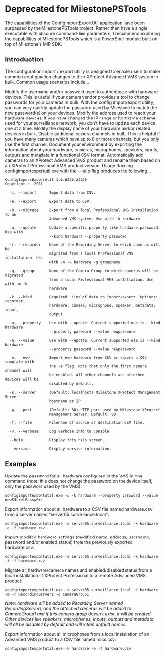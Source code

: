 # Deprecated for MilestonePSTools

The capabilities of the ConfigImportExportUtil application have been surpassed by the MilestonePSTools project. Rather than have a single executable with obscure command-line parameters, I recommend exploring the capabilities of MilestonePSTools which is a PowerShell module built on top of Milestone's MIP SDK.

## Introduction
The configuration import / export utility is designed to enable users to make common configuration changes to their XProtect Advanced VMS system in bulk. Common usage scenarios include...

Modify the username and/or password used to authenticate with hardware devices. This is useful if your camera vendor provides a tool to change passwords for your cameras in bulk. With the config import/export utility, you can very quickly update the password used by Milestone to match the new password(s) on your devices.
Modify the address used to reach your hardware devices. If you have changed the IP range or hostname scheme used for your surveillance network, you don't have to update each device one at a time.
Modify the display name of your hardware and/or related devices in bulk.
Disable additional camera channels in bulk. This is helpful if you have many cameras which have up to 8 or more channels, but you only use the first channel.
Document your environment by exporting the information about your hardware, cameras, microphones, speakers, inputs, outputs and metadata in a functional CSV format.
Automatically add cameras to an XProtect Advanced VMS product and rename them based on an XProtect Professional VMS product version.
Usage
Running configimportexportutil.exe with the --help flag produces the following...
 
```
ConfigImportExportUtil 1.0.6530.23239
Copyright c  2017

  -i, --import      Import data from CSV.

  -e, --export      Export data to CSV.

  -m, --migrate     Export from a local Professional VMS installation to an
                    Advanced VMS system. Use with -k hardware

  -u, --update      Update a specific property like hardware password. Use with
                    --kind hardware --property password

  -r, --recorder    Name of the Recording Server to which cameras will be
                    migrated from a local Professional VMS installation. Use
                    with -m -k hardware -g groupName

  -g, --group       Name of the Camera Group to which cameras will be migrated
                    from a local Professional VMS installation. Use with -m -k
                    hardware

  -k, --kind        Required. Kind of data to import/export. Options: recorder,
                    hardware, camera, microphone, speaker, metadata, input,
                    output

  -o, --property    Use with --update. Current supported use is --kind hardware
                    --property password --value newpassword

  -a, --value       Use with --update. Current supported use is --kind hardware
                    --property password --value newpassword

  -n, --new         Import new hardware from CSV or export a CSV template with
                    the -e flag. Note that only the first camera channel will
                    be enabled. All other channels and attached devices will be
                    disabled by default.

  -s, --server      (Default: localhost) Milestone XProtect Management Server
                    hostname or IP

  -p, --port        (Default: 80) HTTP port used by Milestone XProtect
                    Management Server. Default: 80.

  -f, --file        Filename of source or destination CSV file.

  -v, --verbose     Log verbose info to console

  --help            Display this help screen.

  --version         Display version information.
```  

## Examples
Update the password for all hardware configured in the VMS in one command (note: this does not change the password on the device itself, only the password used by the VMS):
```
configimportexportutil.exe -u -k hardware --property password --value newS3cretPassw0rd
```

Export information about all hardware to a CSV file named hardware.csv from a server named "server05.surveillance.local":
```
configimportexportutil.exe -s server05.surveillance.local -k hardware -e -f hardware.csv
```

Import modifed hardware settings (modified name, address, username, password and/or enabled status) from the previously exported hardware.csv:
``` 
configimportexportutil.exe -s server05.surveillance.local -k hardware -i -f hardware.csv
```

Migrate all hardware/camera names and enabled/disabled status from a local installation of XProtect Professional to a remote Advanced VMS product:
``` 
configimportexportutil.exe -s server05.surveillance.local -k hardware -m -r RecordingServer1 -g CameraGroup1
```
_Note: hardware will be added to Recording Server named RecordingServer1, and the attached cameras will be added to CameraGroup1 and if this camera group doesn't exist, it will be created. Other devices like speakers, microphones, inputs, outputs and metadata will all be disabled by default and will retain default names._

Export information about all microphones from a local installation of an Advanced VMS product to a CSV file named mics.csv:
``` 
configimportexportutil.exe -k hardware -e -f hardware.csv
```
